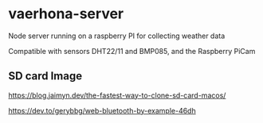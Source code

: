 # vaerhona-server

Node server running on a raspberry PI for collecting weather data

Compatible with sensors DHT22/11 and BMP085, and the Raspberry PiCam

## SD card Image

https://blog.jaimyn.dev/the-fastest-way-to-clone-sd-card-macos/


https://dev.to/gerybbg/web-bluetooth-by-example-46dh